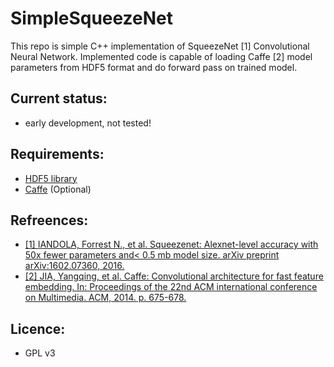 # SimpleSqueezeNet

This repo is simple C++ implementation of SqueezeNet [1] Convolutional Neural Network. Implemented code is capable of loading Caffe [2] model parameters from HDF5 format and do forward pass on trained model. 

## Current status:

- early development, not tested!

## Requirements:

- [HDF5 library](https://www.hdfgroup.org/downloads/hdf5/)
- [Caffe](http://caffe.berkeleyvision.org/) (Optional)

## Refreences:
- [[1] IANDOLA, Forrest N., et al. Squeezenet: Alexnet-level accuracy with 50x fewer parameters and< 0.5 mb model size. arXiv preprint arXiv:1602.07360, 2016.](https://arxiv.org/abs/1602.07360)
- [[2] JIA, Yangqing, et al. Caffe: Convolutional architecture for fast feature embedding. In: Proceedings of the 22nd ACM international conference on Multimedia. ACM, 2014. p. 675-678.](https://dl.acm.org/citation.cfm?id=2654889)

## Licence:

- GPL v3